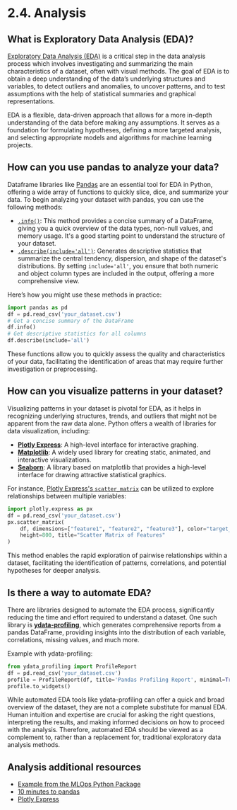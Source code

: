 # 2.4. Analysis

## What is Exploratory Data Analysis (EDA)?

[Exploratory Data Analysis (EDA)](https://en.wikipedia.org/wiki/Exploratory_data_analysis) is a critical step in the data analysis process which involves investigating and summarizing the main characteristics of a dataset, often with visual methods. The goal of EDA is to obtain a deep understanding of the data’s underlying structures and variables, to detect outliers and anomalies, to uncover patterns, and to test assumptions with the help of statistical summaries and graphical representations.

EDA is a flexible, data-driven approach that allows for a more in-depth understanding of the data before making any assumptions. It serves as a foundation for formulating hypotheses, defining a more targeted analysis, and selecting appropriate models and algorithms for machine learning projects.

## How can you use pandas to analyze your data?

Dataframe libraries like [Pandas](https://pandas.pydata.org/) are an essential tool for EDA in Python, offering a wide array of functions to quickly slice, dice, and summarize your data. To begin analyzing your dataset with pandas, you can use the following methods:

- [`.info()`](https://pandas.pydata.org/docs/reference/api/pandas.DataFrame.info.html): This method provides a concise summary of a DataFrame, giving you a quick overview of the data types, non-null values, and memory usage. It's a good starting point to understand the structure of your dataset.
- [`.describe(include='all')`](https://pandas.pydata.org/docs/reference/api/pandas.DataFrame.describe.html): Generates descriptive statistics that summarize the central tendency, dispersion, and shape of the dataset's distributions. By setting `include='all'`, you ensure that both numeric and object column types are included in the output, offering a more comprehensive view.

Here’s how you might use these methods in practice:

```python
import pandas as pd
df = pd.read_csv('your_dataset.csv')
# Get a concise summary of the DataFrame
df.info()
# Get descriptive statistics for all columns
df.describe(include='all')
```

These functions allow you to quickly assess the quality and characteristics of your data, facilitating the identification of areas that may require further investigation or preprocessing.

## How can you visualize patterns in your dataset?

Visualizing patterns in your dataset is pivotal for EDA, as it helps in recognizing underlying structures, trends, and outliers that might not be apparent from the raw data alone. Python offers a wealth of libraries for data visualization, including:

- **[Plotly Express](https://plotly.com/python/plotly-express/)**: A high-level interface for interactive graphing.
- **[Matplotlib](https://matplotlib.org/)**: A widely used library for creating static, animated, and interactive visualizations.
- **[Seaborn](https://seaborn.pydata.org/)**: A library based on matplotlib that provides a high-level interface for drawing attractive statistical graphics.

For instance, [Plotly Express's `scatter_matrix`](https://plotly.com/python/splom/) can be utilized to explore relationships between multiple variables:

```python
import plotly.express as px
df = pd.read_csv('your_dataset.csv')
px.scatter_matrix(
    df, dimensions=["feature1", "feature2", "feature3"], color="target_variable",
    height=800, title="Scatter Matrix of Features"
)
```

This method enables the rapid exploration of pairwise relationships within a dataset, facilitating the identification of patterns, correlations, and potential hypotheses for deeper analysis.

## Is there a way to automate EDA?

There are libraries designed to automate the EDA process, significantly reducing the time and effort required to understand a dataset. One such library is **[ydata-profiling](https://docs.profiling.ydata.ai/latest/)**, which generates comprehensive reports from a pandas DataFrame, providing insights into the distribution of each variable, correlations, missing values, and much more.

Example with ydata-profiling:

```python
from ydata_profiling import ProfileReport
df = pd.read_csv('your_dataset.csv')
profile = ProfileReport(df, title='Pandas Profiling Report', minimal=True)
profile.to_widgets()
```

While automated EDA tools like ydata-profiling can offer a quick and broad overview of the dataset, they are not a complete substitute for manual EDA. Human intuition and expertise are crucial for asking the right questions, interpreting the results, and making informed decisions on how to proceed with the analysis. Therefore, automated EDA should be viewed as a complement to, rather than a replacement for, traditional exploratory data analysis methods.

## Analysis additional resources

- [Example from the MLOps Python Package](https://github.com/fmind/mlops-python-package/blob/main/notebooks/prototype.ipynb)
- [10 minutes to pandas](https://pandas.pydata.org/docs/user_guide/10min.html)
- [Plotly Express](https://plotly.com/python/plotly-express/)